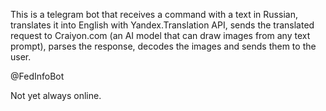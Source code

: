 This is a telegram bot that receives a command with a text in Russian, translates it into English with Yandex.Translation API, sends the translated request to Craiyon.com (an AI model that can draw images from any text prompt), parses the response, decodes the images and sends them to the user. 

@FedInfoBot

Not yet always online.
